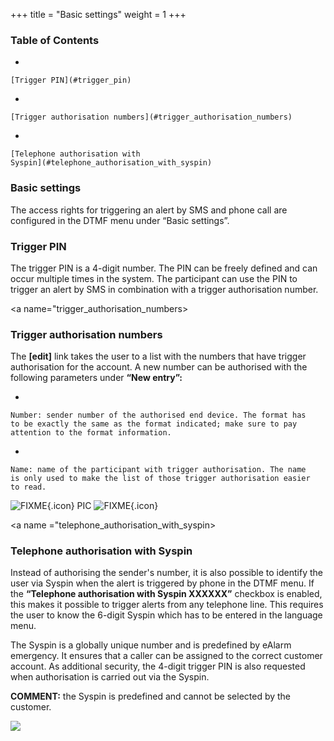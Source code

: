 +++
title = "Basic settings"
weight = 1
+++

### Table of Contents 


-   

    [Trigger PIN](#trigger_pin)

    

-   

    [Trigger authorisation numbers](#trigger_authorisation_numbers)

    

-   

    [Telephone authorisation with
    Syspin](#telephone_authorisation_with_syspin)

 

### Basic settings 


The access rights for triggering an alert by SMS and phone call are
configured in the DTMF menu under “Basic settings”.



<a name="trigger_pin"></a>
### Trigger PIN 


The trigger PIN is a 4-digit number. The PIN can be freely defined and
can occur multiple times in the system. The participant can use the PIN
to trigger an alert by SMS in combination with a trigger authorisation
number.



<a name="trigger_authorisation_numbers></a>
### Trigger authorisation numbers 

The **\[edit\]** link takes the user to a list with the numbers that
have trigger authorisation for the account. A new number can be
authorised with the following parameters under **“New entry”:**

-   

    Number: sender number of the authorised end device. The format has
    to be exactly the same as the format indicated; make sure to pay
    attention to the format information.

    

-   

    Name: name of the participant with trigger authorisation. The name
    is only used to make the list of those trigger authorisation easier
    to read.

    

![FIXME](../../lib/images/smileys/fixme.gif){.icon} PIC
![FIXME](../../lib/images/smileys/fixme.gif){.icon}


<a name ="telephone_authorisation_with_syspin></a>
### Telephone authorisation with Syspin 
 

Instead of authorising the sender's number, it is also possible to
identify the user via Syspin when the alert is triggered by phone in the
DTMF menu. If the **“Telephone authorisation with Syspin XXXXXX”**
checkbox is enabled, this makes it possible to trigger alerts from any
telephone line. This requires the user to know the 6-digit Syspin which
has to be entered in the language menu.

The Syspin is a globally unique number and is predefined by eAlarm
emergency. It ensures that a caller can be assigned to the correct
customer account. As additional security, the 4-digit trigger PIN is
also requested when authorisation is carried out via the Syspin.

**COMMENT:** the Syspin is predefined and cannot be selected by the
customer.

![](/img/grundeinstellung_en.335f0b659362d478a1700f45c1cce692.png)





